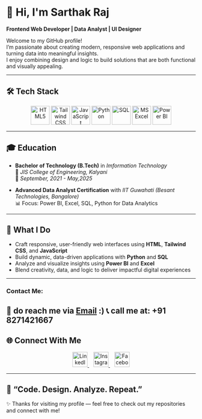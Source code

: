 
# 👋 Hi, I'm Sarthak Raj

**Frontend Web Developer | Data Analyst | UI Designer**

Welcome to my GitHub profile!  
I’m passionate about creating modern, responsive web applications and turning data into meaningful insights.  
I enjoy combining design and logic to build solutions that are both functional and visually appealing.

---

## 🛠️ Tech Stack  

<p align="center">
  <!-- Frontend -->
  <img src="https://cdn.jsdelivr.net/gh/devicons/devicon/icons/html5/html5-original.svg" alt="HTML5" width="50" height="50"/>
  <img src="https://www.vectorlogo.zone/logos/tailwindcss/tailwindcss-icon.svg" alt="Tailwind CSS" width="50" height="50"/>
  <img src="https://cdn.jsdelivr.net/gh/devicons/devicon/icons/javascript/javascript-original.svg" alt="JavaScript" width="50" height="50"/>
  
  <!-- Backend & Programming -->
  <img src="https://cdn.jsdelivr.net/gh/devicons/devicon/icons/python/python-original.svg" alt="Python" width="50" height="50"/>
  <img src="https://cdn.jsdelivr.net/gh/devicons/devicon/icons/mysql/mysql-original.svg" alt="SQL" width="50" height="50"/>
  
  <!-- Analytics -->
  <img src="https://cdn.jsdelivr.net/gh/devicons/devicon/icons/excel/excel-original.svg" alt="MS Excel" width="50" height="50"/>
  <img src="https://upload.wikimedia.org/wikipedia/commons/c/cf/New_Power_BI_Logo.svg" alt="Power BI" width="50" height="50"/>
</p>

---

## 🎓 Education  

- **Bachelor of Technology (B.Tech)** in *Imformation Technology*  
  📍 *JIS College of Engineering, Kalyani*  
  📆 *September, 2021 - May,2025*  

- **Advanced Data Analyst Certification** with *IIT Guwahati (Besant Technologies, Bangalore)*  
  📊 Focus: Power BI, Excel, SQL, Python for Data Analytics

---

## 🚀 What I Do  
- Craft responsive, user-friendly web interfaces using **HTML**, **Tailwind CSS**, and **JavaScript**  
- Build dynamic, data-driven applications with **Python** and **SQL**  
- Analyze and visualize insights using **Power BI** and **Excel**  
- Blend creativity, data, and logic to deliver impactful digital experiences  

---

### Contact Me:
📧 do reach me via [Email](mailto:sarthakraj744@gmail.com) :)
📞 call me at: +91 8271421667
---

## 🌐 Connect With Me  

<p align="center">
  <a href="https://www.linkedin.com/in/sarthak-raj08/" target="_blank">
    <img src="https://cdn.jsdelivr.net/gh/devicons/devicon/icons/linkedin/linkedin-original.svg" alt="LinkedIn" width="40" height="40"/>
  </a>
  &nbsp;&nbsp;
  <a href="https://www.instagram.com/i_am_sarthak_sahil/" target="_blank">
    <img src="https://upload.wikimedia.org/wikipedia/commons/a/a5/Instagram_icon.png" alt="Instagram" width="40" height="40"/>
  </a>
  &nbsp;&nbsp;
  <a href="https://www.facebook.com/sarthak.sahil.08" target="_blank">
    <img src="https://cdn.jsdelivr.net/gh/devicons/devicon/icons/facebook/facebook-original.svg" alt="Facebook" width="40" height="40"/>
  </a>
</p>

---

## 💬 “Code. Design. Analyze. Repeat.”  

✨ Thanks for visiting my profile — feel free to check out my repositories and connect with me!


